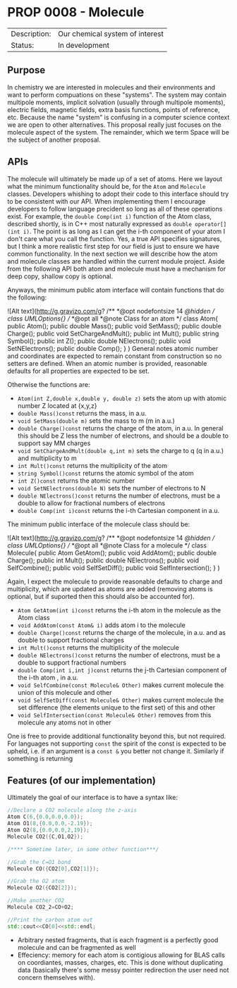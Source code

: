 # PROP 0008 - Molecule

|                |                                           |
|:---------------|:------------------------------------------|
| Description:   | Our chemical system of interest           |
| Status:        | In development                            |
 

## Purpose
 In chemistry we are interested in molecules and their environments and want to perform compuations on these "systems".  The system may contain multipole moments, implicit solvation (usually through multipole moments), electric fields, magnetic fields, extra basis functions, points of reference, etc.  Because the name "system" is confusing in a computer science context we are open to other alternatives.  This proposal really just focuses on the molecule aspect of the system.  The remainder, which we term Space will be the subject of another proposal.
 
## APIs
The molecule will ultimately be made up of a set of atoms.  Here we layout what the minimum functionality should be, for the `Atom` and `Molecule` classes.  Developers whishing to adopt their code to this interface should try to be consistent with our API.  When implementing them I encourage developers to follow language precident so long as all of these operations exist.  For example, the `double Comp(int i)` function of the Atom class, described shortly, is in C++ most naturally expressed as `double operator[](int i)`.  The point is as long as I can get the i-th component of your atom I don't care what you call the function.  Yes, a true API specifies signatures, but I think a more realistic first step for our field is just to ensure we have common functionality.  In the next section we will describe how the atom and molecule classes are handled within the current module project.  Aside from the following API both atom and molecule must have a mechanism for deep copy, shallow copy is optional.

Anyways, the minimum public atom interface will contain functions that do the following:

![Alt text](http://g.gravizo.com/g?
/**
*@opt nodefontsize 14
*@hidden
*/
class UMLOptions{}
/**
*@opt all
*@note Class for an atom
*/
class Atom{
public Atom();
public double Mass();
public void SetMass();
public double Charge();
public void SetChargeAndMult();
public int Mult();
public string Symbol();
public int Z();
public double NElectrons();
public void SetNElectrons();
public double Comp();
}
)
General notes atomic number and coordinates are expected to remain constant from construction so no setters are defined.  When
an atomic number is provided, reasonable defaults for all properties are expected to be set.

Otherwise the functions are:
* `Atom(int Z,double x,double y, double z)` sets the atom up with atomic number Z located at {x,y,z}
* `double Mass()const` returns the mass, in a.u.
* `void SetMass(double m)` sets the mass to m (m in a.u.)
* `double Charge()const` returns the charge of the atom, in a.u. In general this should be Z less the number of electrons, and should be a double to support say MM charges
* `void SetChargeAndMult(double q,int m)` sets the charge to q (q in a.u.) and multiplicity to m
* `int Mult()const` returns the multiplicity of the atom
* `string Symbol()const` returns the atomic symbol of the atom
* `int Z()const` returns the atomic number
* `void SetNElectrons(double N)` sets the number of electrons to N
* `double NElectrons()const` returns the number of electrons, must be a double to allow for fractional numbers of electrons
* `double Comp(int i)const` returns the i-th Cartesian component in a.u.

The minimum public interface of the molecule class should be:

![Alt text](http://g.gravizo.com/g?
/**
*@opt nodefontsize 14
*@hidden
*/
class UMLOptions{}
/**
*@opt all
*@note Class for a molecule
*/
class Molecule{
public Atom GetAtom();
public void AddAtom();
public double Charge();
public int Mult();
public double NElectrons();
public void SelfCombine();
public void SelfSetDiff();
public void SelfIntersection();
}
)

Again, I expect the molecule to provide reasonable defaults to charge and multiplicity, which are updated as atoms are added (removing atoms is optional, but if suported then this should also be accounted for).

* `Atom GetAtom(int i)const` returns the i-th atom in the molecule as the Atom class
* `void AddAtom(const Atom& i)` adds atom i to the molecule
* `double Charge()const` returns the charge of the molecule, in a.u. and as double to support fractional charges
* `int Mult()const` returns the multiplicity of the molecule
* `double NElectrons()const` returns the number of electrons, must be a double to support fractional numbers
* `double Comp(int i,int j)const` returns the j-th Cartesian component of the i-th atom , in a.u.
* `void SelfCombine(const Molecule& Other)` makes current molecule the union of this molecule and other
* `void SelfSetDiff(const Molecule& Other)` makes current molecule the set difference (the elements unique to the first set) of this and other
* `void SelfIntersection(const Molecule& Other)` removes from this molecule any atoms not in other
 
One is free to provide additional functionality beyond this, but not required.  For languages not supporting `const` the spirit of the const is expected to be upheld, i.e. if an argument is a `const &` you better not change it.  Similarly if something is returning 

## Features (of our implementation)
Ultimately the goal of our interface is to have a syntax like:

```C++
//Declare a CO2 molecule along the z-axis
Atom C(6,{0.0,0.0,0.0});
Atom O1(8,{0.0,0.0,-2.19});
Atom O2(8,{0.0,0.0,2,19});
Molecule CO2({C,O1,O2});

/**** Sometime later, in some other function***/

//Grab the C=O1 bond
Molecule CO({CO2[0],CO2[1]});

//Grab the O2 atom
Molecule O2({CO2[2]});

//Make another CO2
Molecule CO2_2=CO+O2;

//Print the carbon atom out
std::cout<<CO[0]<<std::endl;

```

 * Arbitrary nested fragments, that is each fragment is a perfectly good molecule and can be fragmented as well
 * Effeciency: memory for each atom is contigious allowing for BLAS calls on coordiantes, masses, charges, etc. This is done without duplicating data (basically there's some messy pointer redirection the user need not concern themselves with).
